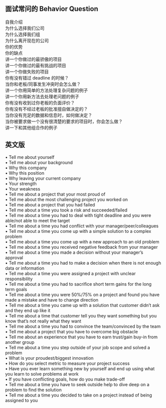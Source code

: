 ## 面试常问的 Behavior Question   

自我介绍  
为什么选择我们公司  
为什么选择我们组  
为什么离开现在的公司  
你的优势  
你的缺点  
讲一个你做过的最骄傲的项目  
讲一个你做过的最有挑战的项目  
讲一个你做失败的项目  
你有没有错过 deadline 的时候？  
当你和老板/同事发生冲突时会怎么做？  
讲一个你用简单的方法处理复杂问题的例子  
讲一个你用新方法去处理老问题的例子  
你有没有收到过你老板的负面评价？  
你有没有不经过老板的批准擅自做决定的？  
当你没有充足的数据和信息时，如何做决定？  
当你被要求做一个没有很清楚的要求的项目时，你会怎么做？  
讲一下和其他组合作的例子 


## 英文版

•        Tell me about yourself  
•        Tell me about your background  
•        Why this company  
•        Why this position  
•        Why leaving your current company  
•        Your strength  
•        Your weakness  
•        Tell me about a project that your most proud of  
•        Tell me about the most challenging project you worked on  
•        Tell me about a project that you had failed  
•        Tell me about a time you took a risk and succeeded/failed  
•        Tell me about a time you had to deal with tight deadline and you were able/not able to meet the target  
•        Tell me about a time you had conflict with your manager/peer/colleagues  
•        Tell me about a time you come up with a simple solution to a complex problem  
•        Tell me about a time you come up with a new approach to an old problem  
•        Tell me about a time you received negative feedback from your manager  
•        Tell me about a time you made a decision without your manager’s approval  
•        Tell me about a time you had to make a decision when there is not enough data or information  
•        Tell me about a time you were assigned a project with unclear responsibility  
•        Tell me about a time you had to sacrifice short term gains for the long term goals  
•        Tell me about a time you were 50%/75% on a project and found you have made a mistake and have to change direction  
•        Tell me about a time you came up with a solution that customer didn’t ask and they end up like it  
•        Tell me about a time that customer tell you they want something but you know that’s not really what they want  
•        Tell me about a time you had to convince the team/convinced by the team  
•        Tell me about a project that you have to overcome big obstacle  
•        Tell me about an experience that you have to earn trust/gain buy-in from another group  
•        Tell me about a time you step outside of your job scope and solved a problem  
•        What is your proudest/biggest innovation  
•        How do you select metric to measure your project success  
•        Have you ever learn something new by yourself and end up using what you learn to solve problems at work  
•        If you have conflicting goals, how do you make trade-off  
•        Tell me about a time you have to seek outside help to dive deep on a problem to find the solution  
•        Tell me about a time you decided to take on a project instead of being assigned to you  

 

